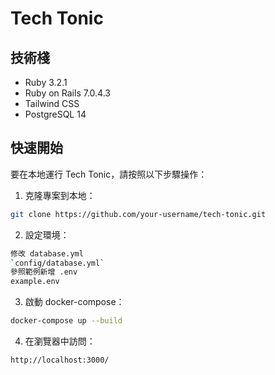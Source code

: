 # Tech Tonic

## 技術棧

- Ruby 3.2.1
- Ruby on Rails 7.0.4.3
- Tailwind CSS
- PostgreSQL 14

## 快速開始

要在本地運行 Tech Tonic，請按照以下步驟操作：

1. 克隆專案到本地：

```bash
git clone https://github.com/your-username/tech-tonic.git
```

2. 設定環境：

```bash
修改 database.yml
`config/database.yml`
參照範例新增 .env
example.env
```

3. 啟動 docker-compose：

```bash
docker-compose up --build
```

4. 在瀏覽器中訪問：

```bash
http://localhost:3000/
```
